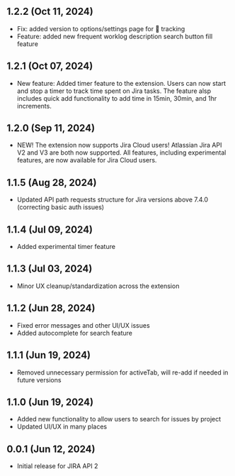 ## 1.2.2 (Oct 11, 2024)
- Fix: added version to options/settings page for 🐛 tracking
- Feature: added new frequent worklog description search button fill feature

## 1.2.1 (Oct 07, 2024)
- New feature: Added timer feature to the extension. Users can now start and stop a timer to track time spent on Jira tasks. The feature alsp includes quick add functionality to add time in 15min, 30min, and 1hr increments.

## 1.2.0 (Sep 11, 2024)
- NEW! The extension now supports Jira Cloud users! Atlassian Jira API V2 and V3 are both now supported. All features, including experimental features, are now available for Jira Cloud users.

## 1.1.5 (Aug 28, 2024)
- Updated API path requests structure for Jira versions above 7.4.0 (correcting basic auth issues)

## 1.1.4 (Jul 09, 2024)
- Added experimental timer feature

## 1.1.3 (Jul 03, 2024)
- Minor UX cleanup/standardization across the extension

## 1.1.2 (Jun 28, 2024)
- Fixed error messages and other UI/UX issues
- Added autocomplete for search feature

## 1.1.1 (Jun 19, 2024)
- Removed unnecessary permission for activeTab, will re-add if needed in future versions

## 1.1.0 (Jun 19, 2024)
- Added new functionality to allow users to search for issues by project
- Updated UI/UX in many places

## 0.0.1 (Jun 12, 2024)
- Initial release for JIRA API 2